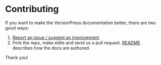 # Contributing

If you want to make the VersionPress documentation better, there are two good ways:

 1. [Report an issue / suggest an improvement](https://github.com/versionpress/docs/issues).
 2. Fork the repo, make edits and send us a pull request. [README](./README.md) describes how the docs are authored.

Thank you!
